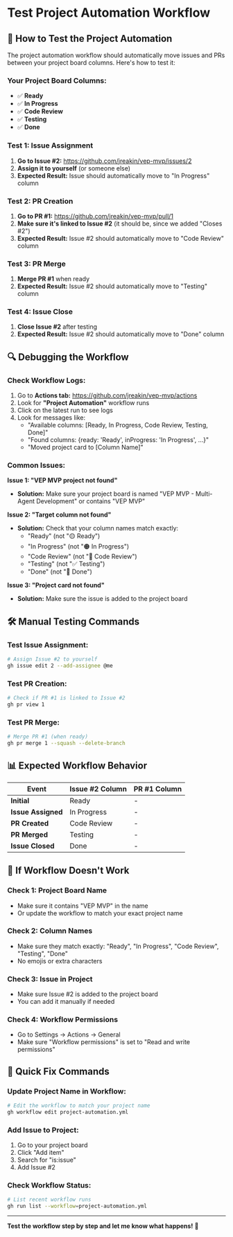 # Test Project Automation Workflow

## 🧪 How to Test the Project Automation

The project automation workflow should automatically move issues and PRs between your project board columns. Here's how to test it:

### **Your Project Board Columns:**
- ✅ **Ready**
- ✅ **In Progress** 
- ✅ **Code Review**
- ✅ **Testing**
- ✅ **Done**

### **Test 1: Issue Assignment**
1. **Go to Issue #2:** https://github.com/jreakin/vep-mvp/issues/2
2. **Assign it to yourself** (or someone else)
3. **Expected Result:** Issue should automatically move to "In Progress" column

### **Test 2: PR Creation**
1. **Go to PR #1:** https://github.com/jreakin/vep-mvp/pull/1
2. **Make sure it's linked to Issue #2** (it should be, since we added "Closes #2")
3. **Expected Result:** Issue #2 should automatically move to "Code Review" column

### **Test 3: PR Merge**
1. **Merge PR #1** when ready
2. **Expected Result:** Issue #2 should automatically move to "Testing" column

### **Test 4: Issue Close**
1. **Close Issue #2** after testing
2. **Expected Result:** Issue #2 should automatically move to "Done" column

## 🔍 **Debugging the Workflow**

### **Check Workflow Logs:**
1. Go to **Actions tab:** https://github.com/jreakin/vep-mvp/actions
2. Look for **"Project Automation"** workflow runs
3. Click on the latest run to see logs
4. Look for messages like:
   - "Available columns: [Ready, In Progress, Code Review, Testing, Done]"
   - "Found columns: {ready: 'Ready', inProgress: 'In Progress', ...}"
   - "Moved project card to [Column Name]"

### **Common Issues:**

**Issue 1: "VEP MVP project not found"**
- **Solution:** Make sure your project board is named "VEP MVP - Multi-Agent Development" or contains "VEP MVP"

**Issue 2: "Target column not found"**
- **Solution:** Check that your column names match exactly:
  - "Ready" (not "🟡 Ready")
  - "In Progress" (not "🟠 In Progress")
  - "Code Review" (not "👀 Code Review")
  - "Testing" (not "✅ Testing")
  - "Done" (not "🎉 Done")

**Issue 3: "Project card not found"**
- **Solution:** Make sure the issue is added to the project board

## 🛠️ **Manual Testing Commands**

### **Test Issue Assignment:**
```bash
# Assign Issue #2 to yourself
gh issue edit 2 --add-assignee @me
```

### **Test PR Creation:**
```bash
# Check if PR #1 is linked to Issue #2
gh pr view 1
```

### **Test PR Merge:**
```bash
# Merge PR #1 (when ready)
gh pr merge 1 --squash --delete-branch
```

## 📊 **Expected Workflow Behavior**

| Event | Issue #2 Column | PR #1 Column |
|-------|----------------|--------------|
| **Initial** | Ready | - |
| **Issue Assigned** | In Progress | - |
| **PR Created** | Code Review | - |
| **PR Merged** | Testing | - |
| **Issue Closed** | Done | - |

## 🚨 **If Workflow Doesn't Work**

### **Check 1: Project Board Name**
- Make sure it contains "VEP MVP" in the name
- Or update the workflow to match your exact project name

### **Check 2: Column Names**
- Make sure they match exactly: "Ready", "In Progress", "Code Review", "Testing", "Done"
- No emojis or extra characters

### **Check 3: Issue in Project**
- Make sure Issue #2 is added to the project board
- You can add it manually if needed

### **Check 4: Workflow Permissions**
- Go to Settings → Actions → General
- Make sure "Workflow permissions" is set to "Read and write permissions"

## 🔧 **Quick Fix Commands**

### **Update Project Name in Workflow:**
```bash
# Edit the workflow to match your project name
gh workflow edit project-automation.yml
```

### **Add Issue to Project:**
1. Go to your project board
2. Click "Add item"
3. Search for "is:issue"
4. Add Issue #2

### **Check Workflow Status:**
```bash
# List recent workflow runs
gh run list --workflow=project-automation.yml
```

---

**Test the workflow step by step and let me know what happens!** 🧪
